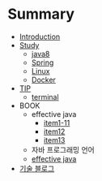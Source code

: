 # Summary

* [Introduction](README.md)
* [Study](study.md)
   * [java8](java8.md)
   * [Spring](spring.md)
   * [Linux](linux.md)
   * [Docker](docker.md)
* [TIP](tip.md)
   * [terminal](terminal.md)
* BOOK
	* effective java
		* [item1-11](book/effectivejava/item1~11.md)
		* [item12](book/effectivejava/item12.md)
		*  [item13](book/effectivejava/item13.md)
	* 자바 프로그래밍 언어
    * [effective java](book/effectivejava.md)
* [기술 블로그](techblog.md)

<!--stackedit_data:
eyJoaXN0b3J5IjpbMTkxNzI2OTM4MywyMTM0NDgzNjI0XX0=
-->